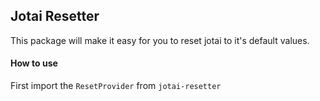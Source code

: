## Jotai Resetter

This package will make it easy for you to reset jotai to it's default values.

#### How to use

First import the `ResetProvider` from `jotai-resetter`

```javascript

```
